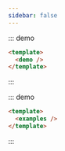 ```yaml
---
sidebar: false
---
```

::: demo
``` html
<template>
  <demo />
</template>
```
:::

::: demo
``` html
<template>
  <examples />
</template>
```
:::